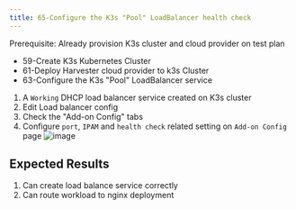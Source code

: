 ```yaml
---
title: 65-Configure the K3s "Pool" LoadBalancer health check
---
```

Prerequisite: 
Already provision K3s cluster and cloud provider on test plan 
* 59-Create K3s Kubernetes Cluster 
* 61-Deploy Harvester cloud provider to k3s Cluster
* 63-Configure the K3s "Pool" LoadBalancer service

1. A `Working` DHCP load balancer service created on K3s cluster
1. Edit Load balancer config
1. Check the "Add-on Config" tabs
1. Configure `port`, `IPAM` and `health check` related setting on `Add-on Config` page
![image](https://user-images.githubusercontent.com/29251855/141245366-799057f1-2aa7-4d7a-90d2-5e11541ddbc3.png)


## Expected Results
1. Can create load balance service correctly
1. Can route workload to nginx deployment